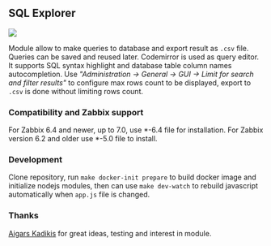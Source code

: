 ## SQL Explorer

![](doc/sqlexplorer.1.png)

Module allow to make queries to database and export result as `.csv` file. Queries can be saved and reused later.
Codemirror is used as query editor. It supports SQL syntax highlight and database table column names autocompletion.
Use *"Administration -> General -> GUI -> Limit for search and filter results"* to configure max rows count to be displayed,
export to `.csv` is done without limiting rows count.

### Compatibility and Zabbix support

For Zabbix 6.4 and newer, up to 7.0, use *-6.4 file for installation.
For Zabbix version 6.2 and older use *-5.0 file to install.

### Development

Clone repository, run `make docker-init prepare` to build docker image and initialize nodejs modules, then can use `make dev-watch` to rebuild javascript automatically when `app.js` file is changed.

### Thanks

[Aigars Kadikis](https://github.com/aigarskadikis/) for great ideas, testing and interest in module.